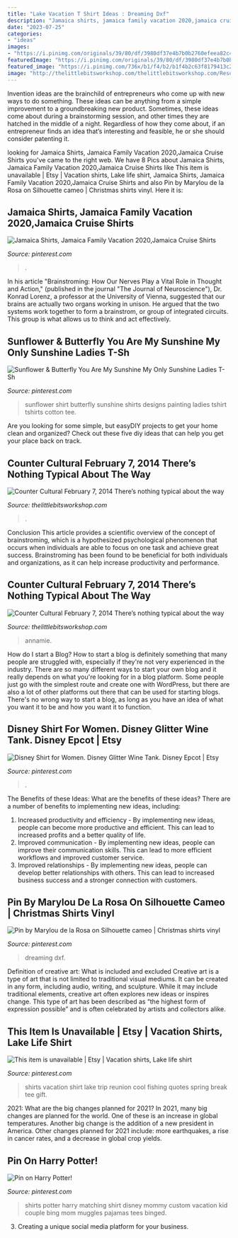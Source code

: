 ```yaml
---
title: "Lake Vacation T Shirt Ideas : Dreaming Dxf"
description: "Jamaica shirts, jamaica family vacation 2020,jamaica cruise shirts"
date: "2023-07-25"
categories:
- "ideas"
images:
- "https://i.pinimg.com/originals/39/80/df/3980df37e4b7b0b2760efeea82c4a695.jpg"
featuredImage: "https://i.pinimg.com/originals/39/80/df/3980df37e4b7b0b2760efeea82c4a695.jpg"
featured_image: "https://i.pinimg.com/736x/b1/f4/b2/b1f4b2c63f8179413c2fdcf31108ba15.jpg"
image: "http://thelittlebitsworkshop.com/thelittlebitsworkshop.com/Resources/Archive_files/shapeimage_13.png"
---
```



Invention ideas are the brainchild of entrepreneurs who come up with new ways to do something. These ideas can be anything from a simple improvement to a groundbreaking new product. Sometimes, these ideas come about during a brainstorming session, and other times they are hatched in the middle of a night. Regardless of how they come about, if an entrepreneur finds an idea that’s interesting and feasible, he or she should consider patenting it.

	

		
looking for Jamaica Shirts, Jamaica Family Vacation 2020,Jamaica Cruise Shirts you've came to the right web. We have 8 Pics about Jamaica Shirts, Jamaica Family Vacation 2020,Jamaica Cruise Shirts like This item is unavailable | Etsy | Vacation shirts, Lake life shirt, Jamaica Shirts, Jamaica Family Vacation 2020,Jamaica Cruise Shirts and also Pin by Marylou de la Rosa on Silhouette cameo | Christmas shirts vinyl. Here it is:
		
    
## Jamaica Shirts, Jamaica Family Vacation 2020,Jamaica Cruise Shirts

<img loading=lazy src="https://i.pinimg.com/736x/b1/f4/b2/b1f4b2c63f8179413c2fdcf31108ba15.jpg" onerror="this.onerror=null;this.src='https://tse1.mm.bing.net/th?id=OIP.Xchm2m2myqgJFMRvCdMbrAHaF7&amp;pid=15.1';" alt="Jamaica Shirts, Jamaica Family Vacation 2020,Jamaica Cruise Shirts">

_Source: pinterest.com_

>. 

	

In his article "Brainstroming: How Our Nerves Play a Vital Role in Thought and Action," (published in the journal "The Journal of Neuroscience"), Dr. Konrad Lorenz, a professor at the University of Vienna, suggested that our brains are actually two organs working in unison. He argued that the two systems work together to form a brainstrom, or group of integrated circuits. This group is what allows us to think and act effectively.

    
## Sunflower &amp; Butterfly You Are My Sunshine My Only Sunshine Ladies T-Sh

<img loading=lazy src="https://i.pinimg.com/originals/9e/0b/e2/9e0be2a23c592b49dcb7133c14d567fa.jpg" onerror="this.onerror=null;this.src='https://tse2.mm.bing.net/th?id=OIP.3cWKbQMZWnWe0vH6ssoRxwHaHa&amp;pid=15.1';" alt="Sunflower &amp; Butterfly You Are My Sunshine My Only Sunshine Ladies T-Sh">

_Source: pinterest.com_

>sunflower shirt butterfly sunshine shirts designs painting ladies tshirt tshirts cotton tee. 

	

Are you looking for some simple, but easyDIY projects to get your home clean and organized? Check out these five diy ideas that can help you get your place back on track.

    
## Counter Cultural February 7, 2014 There’s Nothing Typical About The Way

<img loading=lazy src="http://thelittlebitsworkshop.com/thelittlebitsworkshop.com/Resources/Archive_files/shapeimage_30.png" onerror="this.onerror=null;this.src='https://tse3.mm.bing.net/th?id=OIP.V0v_DJIbYxzMSKaQRWaSYgAAAA&amp;pid=15.1';" alt="Counter Cultural February 7, 2014 There’s nothing typical about the way">

_Source: thelittlebitsworkshop.com_

>. 

	

Conclusion
This article provides a scientific overview of the concept of brainstroming, which is a hypothesized psychological phenomenon that occurs when individuals are able to focus on one task and achieve great success. Brainstroming has been found to be beneficial for both individuals and organizations, as it can help increase productivity and performance.

    
## Counter Cultural February 7, 2014 There’s Nothing Typical About The Way

<img loading=lazy src="http://thelittlebitsworkshop.com/thelittlebitsworkshop.com/Resources/Archive_files/shapeimage_13.png" onerror="this.onerror=null;this.src='https://tse2.mm.bing.net/th?id=OIP.ov6MYvazcU-FePXBYuvCYwAAAA&amp;pid=15.1';" alt="Counter Cultural February 7, 2014 There’s nothing typical about the way">

_Source: thelittlebitsworkshop.com_

>annamie. 

	

How do I start a Blog?
How to start a blog is definitely something that many people are struggled with, especially if they're not very experienced in the industry. There are so many different ways to start your own blog and it really depends on what you're looking for in a blog platform. Some people just go with the simplest route and create one with WordPress, but there are also a lot of other platforms out there that can be used for starting blogs. There's no wrong way to start a blog, as long as you have an idea of what you want it to be and how you want it to function.

    
## Disney Shirt For Women. Disney Glitter Wine Tank. Disney Epcot | Etsy

<img loading=lazy src="https://i.pinimg.com/736x/b2/ba/2c/b2ba2cc0f122131b426b16e46140ae51.jpg" onerror="this.onerror=null;this.src='https://tse1.mm.bing.net/th?id=OIP.YyeBHt2rMHh__Zv-InmwWAHaJ4&amp;pid=15.1';" alt="Disney Shirt for Women. Disney Glitter Wine Tank. Disney Epcot | Etsy">

_Source: pinterest.com_

>. 

	

The Benefits of these Ideas: What are the benefits of these ideas?
There are a number of benefits to implementing new ideas, including: 
1. Increased productivity and efficiency - By implementing new ideas, people can become more productive and efficient. This can lead to increased profits and a better quality of life. 
2. Improved communication - By implementing new ideas, people can improve their communication skills. This can lead to more efficient workflows and improved customer service. 
3. Improved relationships - By implementing new ideas, people can develop better relationships with others. This can lead to increased business success and a stronger connection with customers.

    
## Pin By Marylou De La Rosa On Silhouette Cameo | Christmas Shirts Vinyl

<img loading=lazy src="https://i.pinimg.com/originals/39/80/df/3980df37e4b7b0b2760efeea82c4a695.jpg" onerror="this.onerror=null;this.src='https://tse2.mm.bing.net/th?id=OIP.zqL3MmoaEfAsp4wf0S2N3QHaHa&amp;pid=15.1';" alt="Pin by Marylou de la Rosa on Silhouette cameo | Christmas shirts vinyl">

_Source: pinterest.com_

>dreaming dxf. 

	

Definition of creative art: What is included and excluded
Creative art is a type of art that is not limited to traditional visual mediums. It can be created in any form, including audio, writing, and sculpture. While it may include traditional elements, creative art often explores new ideas or inspires change. This type of art has been described as “the highest form of expression possible” and is often celebrated by artists and collectors alike.

    
## This Item Is Unavailable | Etsy | Vacation Shirts, Lake Life Shirt

<img loading=lazy src="https://i.pinimg.com/736x/63/83/65/638365cc7219c41e842b31dde9b97625.jpg" onerror="this.onerror=null;this.src='https://tse2.mm.bing.net/th?id=OIP.seNB8wqieFdVXAvVOoqCswHaF7&amp;pid=15.1';" alt="This item is unavailable | Etsy | Vacation shirts, Lake life shirt">

_Source: pinterest.com_

>shirts vacation shirt lake trip reunion cool fishing quotes spring break tee gift. 

	

2021: What are the big changes planned for 2021?
In 2021, many big changes are planned for the world. One of these is an increase in global temperatures. Another big change is the addition of a new president in America. Other changes planned for 2021 include: more earthquakes, a rise in cancer rates, and a decrease in global crop yields.

    
## Pin On Harry Potter!

<img loading=lazy src="https://i.pinimg.com/736x/86/6d/4a/866d4ab930f8330167ac4bd4825e1791--harry-potter-matching-shirts-family-harry-potter-shirts.jpg" onerror="this.onerror=null;this.src='https://tse1.mm.bing.net/th?id=OIP.0O_1tQI0uaPqrq_trTvtrgHaF3&amp;pid=15.1';" alt="Pin on Harry Potter!">

_Source: pinterest.com_

>shirts potter harry matching shirt disney mommy custom vacation kid couple bing mom muggles pajamas tees binged. 

	

3. Creating a unique social media platform for your business.

